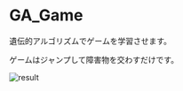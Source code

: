 # GA_Game

遺伝的アルゴリズムでゲームを学習させます。

ゲームはジャンプして障害物を交わすだけです。

![result](https://github.com/hokuto-HIRANO/GA_Game/blob/master/movie/output.gif)